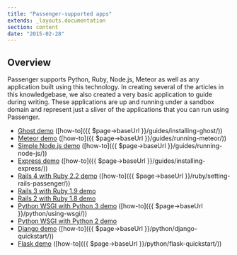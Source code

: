 ```yaml
---
title: "Passenger-supported apps"
extends: _layouts.documentation
section: content
date: "2015-02-28"
---
```


## Overview

Passenger supports Python, Ruby, Node.js, Meteor as well as any application built using this technology. In creating several of the articles in this knowledgebase, we also created a very basic application to guide during writing. These applications are up and running under a sandbox domain and represent just a sliver of the applications that you can run using Passenger.

- [Ghost demo](http://ghost.sandbox.apiscp.com/) ([how-to]({{ $page->baseUrl }}/guides/installing-ghost/))
- [Meteor demo](http://meteor.sandbox.apiscp.com/) ([how-to]({{ $page->baseUrl }}/guides/running-meteor/))
- [Simple Node.js demo](http://node.sandbox.apiscp.com/) ([how-to]({{ $page->baseUrl }}/guides/running-node-js/))
- [Express demo](http://express.sandbox.apiscp.com/) ([how-to]({{ $page->baseUrl }}/guides/installing-express/))
- [Rails 4 with Ruby 2.2 demo](http://rails4.sandbox.apiscp.com/) ([how-to]({{ $page->baseUrl }}/ruby/setting-rails-passenger/))
- [Rails 3 with Ruby 1.9 demo](http://rails3.sandbox.apiscp.com/)
- [Rails 2 with Ruby 1.8 demo](http://rails2.sandbox.apiscp.com/)
- [Python WSGI with Python 3 demo](http://py3.sandbox.apiscp.com/) ([how-to]({{ $page->baseUrl }}/python/using-wsgi/))
- [Python WSGI with Python 2 demo](http://py2.sandbox.apiscp.com/)
- [Django demo](http://django.sandbox.apiscp.com/) ([how-to]({{ $page->baseUrl }}/python/django-quickstart/))
- [Flask demo](http://flask.sandbox.apiscp.com) ([how-to]({{ $page->baseUrl }}/python/flask-quickstart/))
